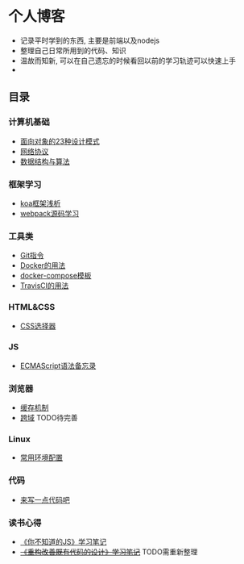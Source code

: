 # 个人博客

  - 记录平时学到的东西, 主要是前端以及nodejs
  - 整理自己日常所用到的代码、知识
  - 温故而知新, 可以在自己遗忘的时候看回以前的学习轨迹可以快速上手
  - 





## 目录
### 计算机基础
  - [面向对象的23种设计模式](https://github.com/lamwaiben/lamwaiben.github.io/tree/master/note/设计模式/readme.md)
  - [网络协议](https://github.com/lamwaiben/lamwaiben.github.io/tree/master/note/网络)
  - [数据结构与算法](https://github.com/lamwaiben/lamwaiben.github.io/tree/master/algorithms)
  
### 框架学习
  - [koa框架浅析](https://github.com/lamwaiben/lamwaiben.github.io/tree/master/framework/koa)
  - [webpack源码学习](https://github.com/lamwaiben/lamwaiben.github.io/tree/master/framework/webpack_learn)
  
### 工具类
  - [Git指令](https://github.com/lamwaiben/lamwaiben.github.io/tree/master/note/Git)
  - [Docker的用法](https://github.com/lamwaiben/lamwaiben.github.io/tree/master/tools/docker/README.md)
  - [docker-compose模板](https://github.com/lamwaiben/lamwaiben.github.io/tree/master/tools/docker/docker_template/README.md)
  - [TravisCI的用法](https://github.com/lamwaiben/lamwaiben.github.io/tree/master/tools/TravisCI/README.md)


### HTML&CSS
  - [CSS选择器](https://github.com/lamwaiben/lamwaiben.github.io/tree/master/note/CSS/README.md)
  
### JS
  - [ECMAScript语法备忘录](https://github.com/lamwaiben/lamwaiben.github.io/tree/master/note/ECMAScript/README.md)

### 浏览器
  - [缓存机制](https://github.com/lamwaiben/lamwaiben.github.io/tree/master/note/浏览器/缓存机制.md)
  - [跨域](https://github.com/lamwaiben/lamwaiben.github.io/tree/master/note/浏览器/跨域.md) TODO待完善
  
### Linux
  - [常用环境配置](https://github.com/lamwaiben/lamwaiben.github.io/tree/master/note/linux/常见环境的搭建和配置.md)
  
### 代码
  - [来写一点代码吧](https://github.com/lamwaiben/lamwaiben.github.io/tree/master/code/readme.md)
  
### 读书心得
  - [《你不知道的JS》学习笔记](https://github.com/lamwaiben/lamwaiben.github.io/tree/master/readBook/You-Dont-Know-JS)
  - ~~[《重构改善既有代码的设计》学习笔记](https://github.com/lamwaiben/lamwaiben.github.io/tree/master/readBook/重构)~~ TODO需重新整理
